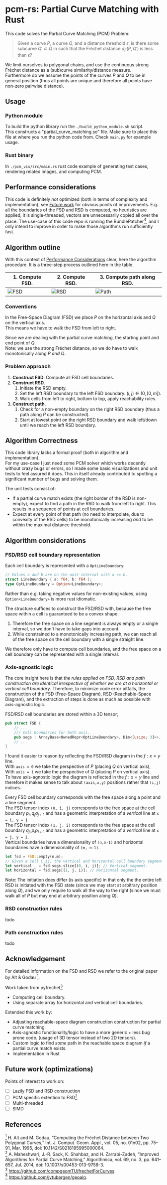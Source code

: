 # pcm-rs: Partial Curve Matching with Rust
This code solves the Partial Curve Matching (PCM) Problem:
> Given a curve $P$, a curve $Q$, and a distance threshold $\epsilon$, is there some subcurve $Q' \subset Q$ in such that the Fréchet distance $d_F(P, Q')$ is less than $\epsilon$? 

<!-- Constraints -->
We limit ourselves to polygonal chains, and use the continuous strong Fréchet distance as a (sub)curve similarity/distance measure.\
Furthermore do we assume the points of the curves $P$ and $Q$ to be in general position (thus all points are unique and therefore all points have non-zero pairwise distance).

## Usage
### Python module
To build the python library run the `./build_python_module.sh` script.\
This constructs a "partial_curve_matching.so" file.
Make sure to place this file at where you run the python code from.
Check `main.py` for example usage. 

### Rust binary
In `./pcm_vis/src/main.rs` rust code example of generating test cases, rendering related images, and computing PCM.

## Performance considerations
This code is definitely _not_ optimized (both in terms of complexity and implementation), see [Future work](#future-work-optimizations) for obvious points of improvements.
E.g. all the boundaries of the FSD and RSD is computed, no heuristics are applied, it is single-threaded, vectors are unnecessarily copied all over the place.
The use-case of this code repo is running the BundlePatcher<a href="#bundlepatcher" id="bundlepatcherref"><sup>4</sup></a>, and I only intend to improve in order to make those algorithms run sufficiently fast.

## Algorithm outline
With this context of [Performance Considerations](#performance-considerations) clear, here the algorithm procedure.
It is a three-step process outlined here in the table.

| 1. Compute FSD. | 2. Compute RSD. | 3. Compute path along RSD. |
| --| --|--|
| ![FSD](./docs/fsd.png) | ![RSD](./docs/rsd.png) | ![Path](./docs/path.png)|


### Conventions
In the Free-Space Diagram (FSD) we place $P$ on the horizontal axis and $Q$ on the vertical axis. \
This means we have to walk the FSD from left to right. 

Since we are dealing with the partial curve matching, the starting point and end point of $Q$.\
Note: we use the strong Fréchet distance, so we do have to walk monotonically along $P$ _and_ $Q$.

### Problem approach
1. **Construct FSD**. Compute all FSD cell boundaries.
2. **Construct RSD**. 
    1. Initiate the RSD empty. 
    2. Set the left RSD boundary to the left FSD boundary. $(i,j) \in (0,[0,m])$. 
    3. Walk cells from left to right, bottom to top, apply reachability rules.
3. **Construct path**. 
    1. Check for a non-empty boundary on the right RSD boundary (thus a path along $P$ can be constructed).
    2. Start at lowest point on the right RSD boundary and walk left/down until we reach the left RSD boundary.

   
## Algorithm Correctness
This code library lacks a formal proof (both in algorithm and implementation).\
For my use-case I just need some PCM solver which works decently without crazy bugs or errors, so I made some basic visualizations and unit tests to feel assured it does. This in itself already contributed to spotting a significant number of bugs and solving them.

The unit tests consist of:
* If a partial curve match exists (the right border of the RSD is non-empty), expect to find a path in the RSD to walk from left to right. This results in a sequence of points at cell boundaries.
* Expect at every point of that path (no need to interpolate, due to convexity of the RSD cells) to be monotonically increasing _and_ to be within the maximal distance threshold.


## Algorithm considerations
### FSD/RSD cell boundary representation
Each cell boundary is represented with a `OptLineBoundary`:
```rust
// Values a and b are on the unit-interval with a <= b.
struct LineBoundary { a: f64, b: f64 };
type OptLineBoundary = Option<LineBoundary>;
```
Rather than e.g. taking negative values for non-existing values, using `Option<LineBoundary>` is more rust idiomatic.

The structure suffices to construct the FSD/RSD with, because the free space within a cell is guaranteed to be a convex shape:
1. Therefore the free space on a line segment is always empty or a single interval, so we don't have to take gaps into account.
2. While constrained to a monotonically increasing path, we can reach all of the free space on the cell boundary with a single straight line.

We therefore only have to compute cell boundaries, and the free space on a cell boundary can be represented with a single interval.

### Axis-agnostic logic
The core insight here is that _the rules applied on FSD, RSD and path construction are identical irrespective of whether we are at a horizontal or vertical cell boundary_.
Therefore, to minimize code error pitfalls, the construction of the FSD (Free-Space Diagram), RSD (Reachable-Space Diagram), and the extraction of steps is done as much as possible with axis-agnostic logic.

FSD/RSD cell boundaries are stored within a 3D tensor;
```rust
pub struct FSD {
    // ...
    /// Cell boundaries for both axii.
    pub segs : ArrayBase<OwnedRepr<OptLineBoundary>, Dim<[usize; 3]>>,
    // ...
}
```

I found it easier to reason by reflecting the FSD/RSD diagram in the $f: x=y$ line. \
With `axis = 0` we take the perspective of $P$ (placing $Q$ on vertical axis), \
With `axis = 1` we take the perspective of $Q$ (placing $P$ on vertical axis). \
To have axis-agnostic logic the diagram is reflected in the $f: x=y$ line and therefore it makes sense to talk about `(axis,x,y)` positions rather that `(i,j)` indices.

Every FSD cell boundary corresponds with the free space along a point and a line segment. \
The FSD tensor index `(0, i, j)` corresponds to the free space at the cell boundary $p_i, q_j q_{j+1}$ and has a geometric interpretation of a _vertical_ line at `x = i, y = j`.\
The FSD tensor index `(1, j, i)` corresponds to the free space at the cell boundary $q_j, p_i p_{i+1}$ and has a geometric interpretation of a _vertical_ line at `x = j, y = i`.\
Vertical boundaries have a dimensionality of `(n,m-1)` and horizontal boundaries have a dimensionality of `(m, n-1)`.
```rust
let fsd = FSD::empty(n,m);
// Given a cell C_ij, the vertical and horizontal cell boundary segment are at indices:
let vertical   = fsd.segs.slice[(0, i, j)]; // Vertical segment.
let horizontal = fsd.segs[(1, j, i)]; // Horizontal segment.
```

Note: The initiation does differ (is axis specific) in that only the the entire left RSD is initiated with the FSD state (since we may start at arbitrary position along $Q$), and we only require to walk all the way to the right (since we must walk all of $P$ but may end at arbitrary position along $Q$).

### RSD construction rules
todo
### Path construction rules
todo

## Acknowledgement
For detailed information on the FSD and RSD we refer to the original paper by Alt & Godau <a href="#altgodau" id="altgodauref"><sup>1</sup></a>.

Work taken from pyfrechet<a href="#pyfrechet" id="pyfrechetref"><sup>3</sup></a>
* Computing cell boundary.
* Using separate array for horizontal and vertical cell boundaries.

Extended this work by:
* Adjusting reachable-space diagram construction construction for partial curve matching.
* Axis-agnostic functionality/logic to have a more generic + less bug prone code. (usage of 3D tensor instead of two 2D tensors).
* Custom logic to find _some_ path in the reachable space diagram _if_ a partial curve match exists.
* Implementation in Rust 


## Future work (optimizations)
Points of interest to work on:
* [ ] Lazily FSD and RSD construction
* [ ] PCM specific extention to FSD<a href="#maheshwari" id="maheshwariref"><sup>2</sup></a>
* [ ] Multi-threaded
* [ ] SIMD

## References
<a id="altgodau" href="#altgodauref"><sup>1</sup></a> H. Alt and M. Godau, “Computing the Fréchet Distance between Two Polygonal Curves,” Int. J. Comput. Geom. Appl., vol. 05, no. 01n02, pp. 75–91, Mar. 1995, doi: 10.1142/S0218195995000064.\
<a id="maheshwari" href="#maheshwariref"><sup>2</sup></a> A. Maheshwari, J.-R. Sack, K. Shahbaz, and H. Zarrabi-Zadeh, “Improved Algorithms for Partial Curve Matching,” Algorithmica, vol. 69, no. 3, pp. 641–657, Jul. 2014, doi: 10.1007/s00453-013-9758-3.\
<a id="pyfrechet" href="#pyfrechetref"><sup>3</sup></a> https://github.com/compgeomTU/frechetForCurves \
<a id="bundlepatcher" href="#bundlepatcher"><sup>4</sup></a> https://github.com/jvtubergen/geoalg.
